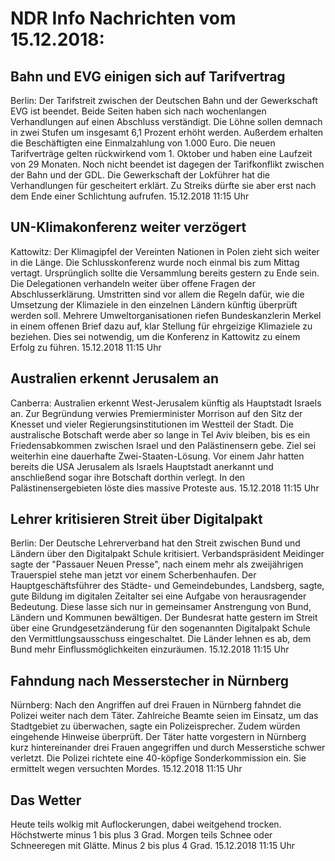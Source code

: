 # NDR Info Nachrichten vom 15.12.2018:


## Bahn und EVG einigen sich auf Tarifvertrag
Berlin: Der Tarifstreit zwischen der Deutschen Bahn und der Gewerkschaft EVG ist beendet. Beide Seiten haben sich nach wochenlangen Verhandlungen auf einen Abschluss verständigt. Die Löhne sollen demnach in zwei Stufen um insgesamt 6,1 Prozent erhöht werden. Außerdem erhalten die Beschäftigten eine Einmalzahlung von 1.000 Euro. Die neuen Tarifverträge gelten rückwirkend vom 1. Oktober und haben eine Laufzeit von 29 Monaten. Noch nicht beendet ist dagegen der Tarifkonflikt zwischen der Bahn und der GDL. Die Gewerkschaft der Lokführer hat die Verhandlungen für gescheitert erklärt. Zu Streiks dürfte sie aber erst nach dem Ende einer Schlichtung aufrufen. 15.12.2018 11:15 Uhr 

## UN-Klimakonferenz weiter verzögert
Kattowitz: Der Klimagipfel der Vereinten Nationen in Polen zieht sich weiter in die Länge. Die Schlusskonferenz wurde noch einmal bis zum Mittag vertagt. Ursprünglich sollte die Versammlung bereits gestern zu Ende sein. Die Delegationen verhandeln weiter über offene Fragen der Abschlusserklärung. Umstritten sind vor allem die Regeln dafür, wie die Umsetzung der Klimaziele in den einzelnen Ländern künftig überprüft werden soll. Mehrere Umweltorganisationen riefen Bundeskanzlerin Merkel in einem offenen Brief dazu auf, klar Stellung für ehrgeizige Klimaziele zu beziehen. Dies sei notwendig, um die Konferenz in Kattowitz zu einem Erfolg zu führen. 15.12.2018 11:15 Uhr 

## Australien erkennt Jerusalem an
Canberra: Australien erkennt West-Jerusalem künftig als Hauptstadt Israels an. Zur Begründung verwies Premierminister Morrison auf den Sitz der Knesset und vieler Regierungsinstitutionen im Westteil der Stadt. Die australische Botschaft werde aber so lange in Tel Aviv bleiben, bis es ein Friedensabkommen zwischen Israel und den Palästinensern gebe. Ziel sei weiterhin eine dauerhafte Zwei-Staaten-Lösung. Vor einem Jahr hatten bereits die USA Jerusalem als Israels Hauptstadt anerkannt und anschließend sogar ihre Botschaft dorthin verlegt. In den Palästinensergebieten löste dies massive Proteste aus. 15.12.2018 11:15 Uhr 

## Lehrer kritisieren Streit über Digitalpakt
Berlin: Der Deutsche Lehrerverband hat den Streit zwischen Bund und Ländern über den Digitalpakt Schule kritisiert. Verbandspräsident Meidinger sagte der "Passauer Neuen Presse", nach einem mehr als zweijährigen Trauerspiel stehe man jetzt vor einem Scherbenhaufen. Der Hauptgeschäftsführer des Städte- und Gemeindebundes, Landsberg, sagte, gute Bildung im digitalen Zeitalter sei eine Aufgabe von herausragender Bedeutung. Diese lasse sich nur in gemeinsamer Anstrengung von Bund, Ländern und Kommunen bewältigen. Der Bundesrat hatte gestern im Streit über eine Grundgesetzänderung für den sogenannten Digitalpakt Schule den Vermittlungsausschuss eingeschaltet. Die Länder lehnen es ab, dem Bund mehr Einflussmöglichkeiten einzuräumen. 15.12.2018 11:15 Uhr 

## Fahndung nach Messerstecher in Nürnberg
Nürnberg: Nach den Angriffen auf drei Frauen in Nürnberg fahndet die Polizei weiter nach dem Täter. Zahlreiche Beamte seien im Einsatz, um das Stadtgebiet zu überwachen, sagte ein Polizeisprecher. Zudem würden eingehende Hinweise überprüft. Der Täter hatte vorgestern in Nürnberg kurz hintereinander drei Frauen angegriffen und durch Messerstiche schwer verletzt. Die Polizei richtete eine 40-köpfige Sonderkommission ein. Sie ermittelt wegen versuchten Mordes. 15.12.2018 11:15 Uhr 

## Das Wetter
Heute teils wolkig mit Auflockerungen, dabei weitgehend trocken. Höchstwerte minus 1 bis plus 3 Grad. Morgen teils Schnee oder Schneeregen mit Glätte. Minus 2 bis plus 4 Grad. 15.12.2018 11:15 Uhr 
